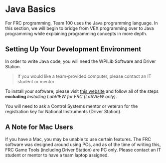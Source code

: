 # Java Basics

For FRC programming, Team 100 uses the Java programming language. In this section, we will begin to bridge from VEX programming over to Java programming while explaining programming concepts in more depth.

## Setting Up Your Development Environment

In order to write Java code, you will need the WPILib Software and Driver Station.

> If you would like a team-provided computer, please contact an IT student or mentor

To install your software, please visit [this website](https://docs.wpilib.org/en/stable/docs/zero-to-robot/step-2/index.html) and follow all of the steps **excluding** *Installing LabVIEW for FRC (LabVIEW only)*.

You will need to ask a Control Systems mentor or veteran for the registration key for National Instruments (Driver Station).

## A Note for Mac Users

If you have a Mac, you may be unable to use certain features. The FRC software was designed around using PCs, and as of the time of writing this, FRC Game Tools (including Driver Station) are PC only. Please contact an IT student or mentor to have a team laptop assigned.